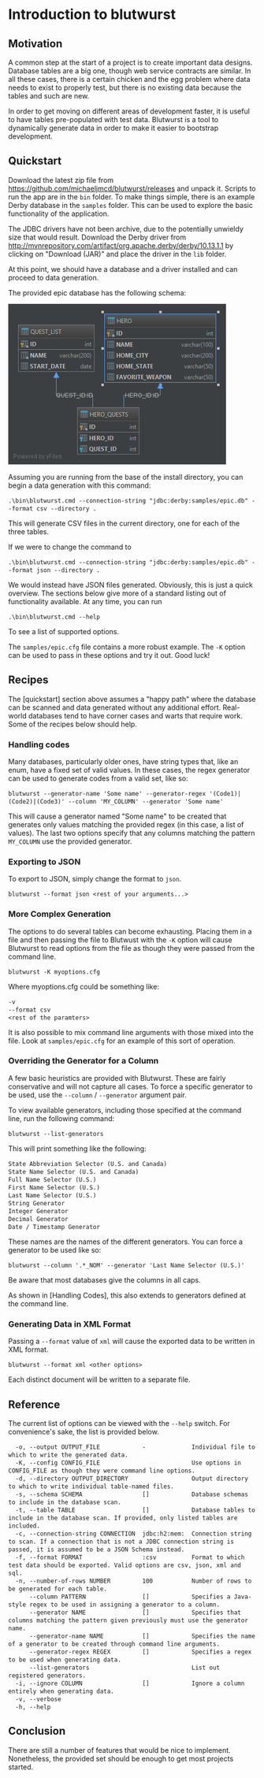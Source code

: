 # Introduction to blutwurst

## Motivation

A common step at the start of a project is to create important data designs.
Database tables are a big one, though web service contracts are similar. In all
these cases, there is a certain chicken and the egg problem where data needs to
exist to properly test, but there is no existing data because the tables and
such are new.

In order to get moving on different areas of development faster, it is useful to
have tables pre-populated with test data. Blutwurst is a tool to dynamically
generate data in order to make it easier to bootstrap development.

## Quickstart

Download the latest zip file from
https://github.com/michaeljmcd/blutwurst/releases and unpack it. Scripts to run
the app are in the `bin` folder. To make things simple, there is an example
Derby database in the `samples` folder. This can be used to explore the basic
functionality of the application.

The JDBC drivers have not been archive, due to the potentially unwieldy size
that would result. Download the Derby driver from
http://mvnrepository.com/artifact/org.apache.derby/derby/10.13.1.1 by clicking
on "Download (JAR)" and place the driver in the `lib` folder.

At this point, we should have a database and a driver installed and can proceed
to data generation.

The provided epic database has the following schema:

![Epic Database Schema](https://github.com/michaeljmcd/blutwurst/blob/master/doc/images/hero_db.png)

Assuming you are running from the base of the install directory, you can begin
a data generation with this command:

    .\bin\blutwurst.cmd --connection-string "jdbc:derby:samples/epic.db" --format csv --directory .

This will generate CSV files in the current directory, one for each of the three
tables.

If we were to change the command to 

    .\bin\blutwurst.cmd --connection-string "jdbc:derby:samples/epic.db" --format json --directory .

We would instead have JSON files generated. Obviously, this is just a quick
overview. The sections below give more of a standard listing out of functionality available. At any time,
you can run

    .\bin\blutwurst.cmd --help

To see a list of supported options.

The `samples/epic.cfg` file contains a more robust example. The `-K` option can be used to
pass in these options and try it out. Good luck!

## Recipes

The [quickstart] section above assumes a "happy path" where the database can be
scanned and data generated without any additional effort. Real-world databases
tend to have corner cases and warts that require work. Some of the recipes below
should help.

### Handling codes

Many databases, particularly older ones, have string types that, like an enum,
have a fixed set of valid values. In these cases, the regex generator can be
used to generate codes from a valid set, like so:

    blutwurst --generator-name 'Some name' --generator-regex '(Code1)|(Code2)|(Code3)' --column 'MY_COLUMN' --generator 'Some name' 

This will cause a generator named "Some name" to be created that generates only
values matching the provided regex (in this case, a list of values). The last two options specify
that any columns matching the pattern `MY_COLUMN` use the provided generator.

### Exporting to JSON

To export to JSON, simply change the format to `json`.

    blutwurst --format json <rest of your arguments...>

### More Complex Generation

The options to do several tables can become exhausting. Placing them in a file and then passing
the file to Blutwust with the `-K` option will cause Blutwurst to read options from the file as though
they were passed from the command line.

    blutwurst -K myoptions.cfg

Where myoptions.cfg could be something like:

    -v
    --format csv
    <rest of the paramters>

It is also possible to mix command line arguments with those mixed into the file. Look at `samples/epic.cfg`
for an example of this sort of operation.

### Overriding the Generator for a Column

A few basic heuristics are provided with Blutwurst. These are fairly conservative and will
not capture all cases. To force a specific generator to be used, use the `--column` / `--generator` 
argument pair. 

To view available generators, including those specified at the command line, run the following command:

    blutwurst --list-generators

This will print something like the following:

    State Abbreviation Selector (U.S. and Canada)
    State Name Selector (U.S. and Canada)
    Full Name Selector (U.S.)
    First Name Selector (U.S.)
    Last Name Selector (U.S.)
    String Generator
    Integer Generator
    Decimal Generator
    Date / Timestamp Generator

These names are the names of the different generators. You can force a generator to be used like so:

    blutwurst --column '.*_NOM' --generator 'Last Name Selector (U.S.)'

Be aware that most databases give the columns in all caps.

As shown in [Handling Codes], this also extends to generators defined at the 
command line.

### Generating Data in XML Format

Passing a `--format` value of `xml` will cause the exported data to be written in XML format. 

    blutwurst --format xml <other options>

Each distinct document will be written to a separate file.

## Reference

The current list of options can be viewed with the `--help` switch. For convenience's sake,
the list is provided below.

	  -o, --output OUTPUT_FILE            -             Individual file to which to write the generated data.
	  -K, --config CONFIG_FILE                          Use options in CONFIG_FILE as though they were command line options.
	  -d, --directory OUTPUT_DIRECTORY                  Output directory to which to write individual table-named files.
	  -s, --schema SCHEMA                 []            Database schemas to include in the database scan.
	  -t, --table TABLE                   []            Database tables to include in the database scan. If provided, only listed tables are included.
	  -c, --connection-string CONNECTION  jdbc:h2:mem:  Connection string to scan. If a connection that is not a JDBC connection string is passed, it is assumed to be a JSON Schema instead.
	  -f, --format FORMAT                 :csv          Format to which test data should be exported. Valid options are csv, json, xml and sql.
	  -n, --number-of-rows NUMBER         100           Number of rows to be generated for each table.
		  --column PATTERN                []            Specifies a Java-style regex to be used in assigning a generator to a column.
		  --generator NAME                []            Specifies that columns matching the pattern given previously must use the generator name.
		  --generator-name NAME           []            Specifies the name of a generator to be created through command line arguments.
		  --generator-regex REGEX         []            Specifies a regex to be used when generating data.
		  --list-generators                             List out registered generators.
	  -i, --ignore COLUMN                 []            Ignore a column entirely when generating data.
	  -v, --verbose
	  -h, --help

## Conclusion

There are still a number of features that would be nice to implement. Nonetheless, the 
provided set should be enough to get most projects started.

<!-- vim: set tw=80 fo+=t ft=markdown: -->
